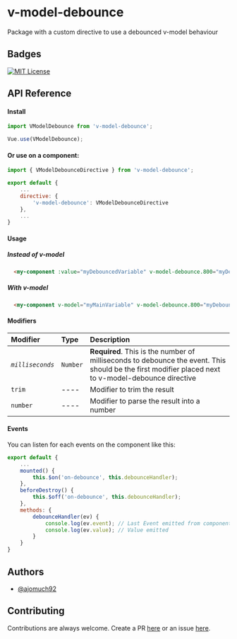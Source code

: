 
# v-model-debounce

Package with a custom directive to use a debounced v-model behaviour


## Badges

[![MIT License](https://img.shields.io/badge/License-MIT-green.svg)](https://choosealicense.com/licenses/mit/)


## API Reference

#### Install

```js
import VModelDebounce from 'v-model-debounce';

Vue.use(VModelDebounce);
```

#### Or use on a component:
```js
import { VModelDebounceDirective } from 'v-model-debounce';

export default {
    ...
    directive: {
        'v-model-debounce': VModelDebounceDirective
    },
    ...
}
```

#### Usage

##### Instead of v-model

```html
  <my-component :value="myDebouncedVariable" v-model-debounce.800="myDebouncedVariable" />
```

##### With v-model

```html
  <my-component v-model="myMainVariable" v-model-debounce.800="myDebouncedVariable" />
```

#### Modifiers

| Modifier | Type     | Description                       |
| :-------- | :------- | :-------------------------------- |
| *`milliseconds`*      | `Number` | **Required**. This is the number of milliseconds to debounce the event. This should be the first modifier placed next to v-model-debounce directive |
| `trim`      | ---- | Modifier to trim the result |
 `number`      | ---- | Modifier to parse the result into a number |

#### Events

You can listen for each events on the component like this: 

```js
export default {
    ...
    mounted() {
        this.$on('on-debounce', this.debounceHandler);
    },
    beforeDestroy() {
        this.$off('on-debounce', this.debounceHandler);
    },
    methods: {
        debounceHandler(ev) {
            console.log(ev.event); // Last Event emitted from component
            console.log(ev.value); // Value emitted
        }
    }
}
```

## Authors

- [@ajomuch92](https://www.github.com/ajomuch92)


## Contributing

Contributions are always welcome. Create a PR [here](https://github.com/ajomuch92/v-model-debounce/pulls) or an issue [here](https://github.com/ajomuch92/v-model-debounce/issues).
